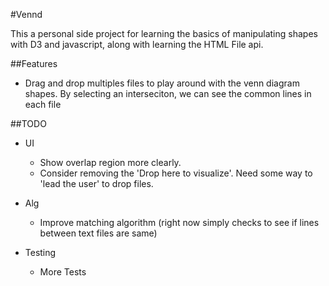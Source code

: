 #Vennd

This a personal side project for learning the basics of manipulating shapes with D3 and javascript, along with learning the HTML File api.

##Features
- Drag and drop multiples files to play around with the venn diagram shapes.  By selecting an interseciton, we can see the common lines in each file

##TODO
- UI
  - Show overlap region more clearly.
  - Consider removing the 'Drop here to visualize'. Need some way to 'lead the user' to drop files.

- Alg
  - Improve matching algorithm (right now simply checks to see if lines between text files are same)

- Testing
  - More Tests
